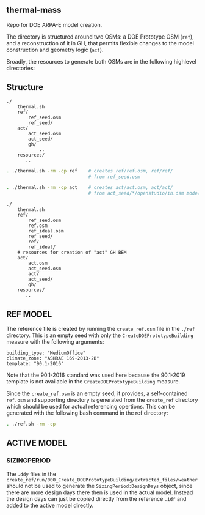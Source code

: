 ## thermal-mass

Repo for DOE ARPA-E model creation.

The directory is structured around two OSMs: a DOE Prototype OSM (`ref`), and a reconstruction of it in GH, that permits flexible changes to the model construction and geometry logic (`act`).

Broadly, the resources to generate both OSMs are in the following highlevel directories:

## Structure

```
./   
    thermal.sh
    ref/ 
        ref_seed.osm 
        ref_seed/ 
    act/
        act_seed.osm
        act_seed/
        gh/
            ..
    resources/
       .. 
```

```bash
. ./thermal.sh -rm -cp ref    # creates ref/ref.osm, ref/ref/
                              # from ref_seed.osm 

. ./thermal.sh -rm -cp act    # creates act/act.osm, act/act/
                              # from act_seed/*/openstudio/in.osm model
```

```
./   
    thermal.sh
    ref/ 
        ref_seed.osm 
        ref.osm
        ref_ideal.osm
        ref_seed/ 
        ref/
        ref_ideal/
    # resources for creation of "act" GH BEM 
    act/
        act.osm
        act_seed.osm
        act/
        act_seed/
        gh/
    resources/
       .. 

```

## REF MODEL

The reference file is created by running the `create_ref.osm` file in the `./ref` directory. This is an empty seed  with only the `CreateDOEPrototypeBuilding` measure with the following arguments:

```
building_type: "MediumOffice"
climate_zone: "ASHRAE 169-2013-2B"
template: "90.1-2016"
```

Note that the 90.1-2016 standard was used here because the 90.1-2019 template is not available in the `CreateDOEPrototypeBuilding` measure. 

Since the `create_ref.osm` is an empty seed, it provides, a self-contained `ref.osm` and supporting directory is generated from the `create_ref` directory which should be used for actual referencing opertions. This can be generated with the following bash command in the ref directory:
```bash
. ./ref.sh -rm -cp
```

## ACTIVE MODEL


### SIZINGPERIOD 

The `.ddy` files in the `create_ref/run/000_Create_DOEPrototypeBuilding/extracted_files/weather` should not be used to generate the `SizingPeriod:DesignDays` object, since there are more design days there then is used in the actual model. Instead the design days can just be copied directly from the reference `.idf` and added to the active model directly. 



